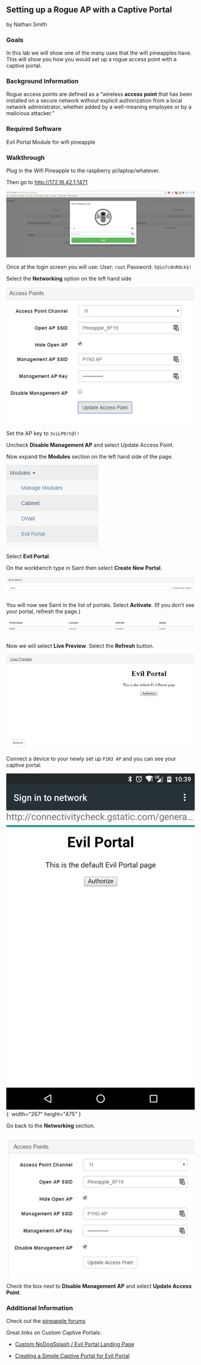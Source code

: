 ## Setting up a Rogue AP with a Captive Portal
by Nathan Smith

### Goals
In this lab we will show one of the many uses that the wifi pineapples have. This will show you how you would set up a rogue access point with a captive portal.

### Background Information
Rogue access points are defined as a “wireless **access point** that has been installed on a secure network without explicit authorization from a local network administrator, whether added by a well-meaning employee or by a malicious attacker.”

### Required Software

Evil Portal Module for wifi pineapple

### Walkthrough

Plug in the Wifi Pineapple to the raspberry pi/laptop/whatever.

Then go to <http://172.16.42.1:1471>

![Pineapple - Login](img/pineapple-login.png)

Once at the login screen you will use:
User: `root`
Password: `S@in7c0nR0ck$!`

Select the **Networking** option on the left hand side

![Pineapple - Access Points](img/pineapple-access-points.png)

Set the AP key to `3viLP0rt@l!`

Uncheck **Disable Management AP** and select Update Access Point.

Now expand the **Modules** section on the left hand side of the page.

![Pineapple - Modules](img/pineapple-modules.png)

Select **Evil Portal**.

On the workbench type in Saint then select **Create New Portal**.

![Pineapple - Workbench - Create New Portal](img/pineapple-portal-workbench.png)

You will now see Saint in the list of portals. Select **Activate**. (If you don’t see your portal, refresh the page.)

![Pineapple - Workbench - Activate](img/pineapple-portal-activate.png)

Now we will select **Live Preview**. Select the **Refresh** button.

![Pineapple - Workbench - Live Portal Preview](img/pineapple-portal-preview.png)

Connect a device to your newly set up `P1N3 AP` and you can see your captive portal.

![Captive Portal from phone](img/pineapple-portal-device.png){: width="267" height="475" }

Go back to the **Networking** section.

![Pineapple - Networking](img/pineapple-access-points-disable.png)

Check the box next to **Disable Management AP** and select **Update Access Point**.

### Additional Information
Check out the [pineapple forums](https://forums.hak5.org/index.php?/forum/64-wifi-pineapple-jasager/)

Great links on Custom Captive Portals:
* [Custom NoDogSplash / Evil Portal Landing Page](https://forums.hak5.org/index.php?/topic/30730-share-my-custom-nodogsplash-evil-portal-landing-page/)

* [Creating a Simple Captive Portal for Evil Portal](https://forums.hak5.org/index.php?/topic/33576-howto-creating-a-simple-captive-portal-for-evil-portal/)


